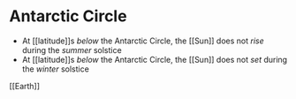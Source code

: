 # Antarctic Circle

- At [[latitude]]s _below_ the Antarctic Circle, the [[Sun]] does not _rise_ during the _summer_ solstice
- At [[latitude]]s _below_ the Antarctic Circle, the [[Sun]] does not _set_ during the _winter_ solstice

[[Earth]]

